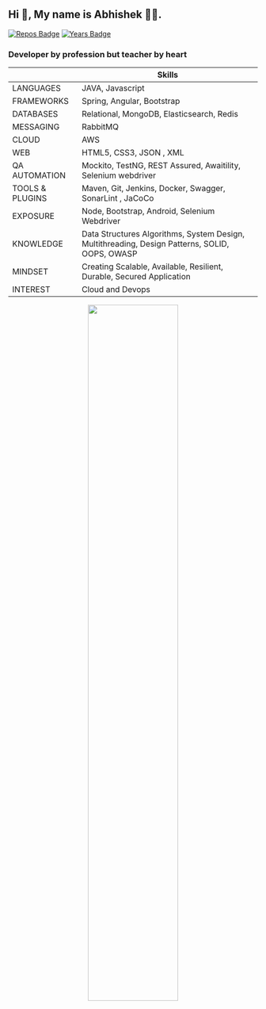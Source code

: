## Hi 👋, My name is Abhishek 🧑‍💻.

[![Repos Badge](https://badges.pufler.dev/repos/abhiSyncd)](https://badges.pufler.dev)  [![Years Badge](https://badges.pufler.dev/years/abhiSyncd)](https://badges.pufler.dev)

### Developer by profession but teacher by heart
<!--
[![abhiSyncd's github stats](https://github-readme-stats.vercel.app/api?username=abhiSyncd&count_private=true&show_icons=true&theme=nightowl)](https://github.com/abhiSyncd/)

 [![Top Langs](https://github-readme-stats.vercel.app/api/top-langs/?username=abhiSyncd&layout=compact)](https://github.com/abhiSyncd/github-readme-stats)
-->

|                                |  Skills                 
| ---                            | ---                         
| LANGUAGES                      |  JAVA, Javascript 
| FRAMEWORKS                     |  Spring, Angular, Bootstrap
| DATABASES                      |  Relational, MongoDB, Elasticsearch, Redis
| MESSAGING                      |  RabbitMQ
| CLOUD                          |  AWS
| WEB                            |  HTML5, CSS3, JSON , XML
| QA AUTOMATION                  |  Mockito, TestNG, REST Assured, Awaitility, Selenium webdriver
| TOOLS & PLUGINS                |  Maven, Git, Jenkins, Docker, Swagger, SonarLint , JaCoCo 
| EXPOSURE                       |  Node, Bootstrap, Android, Selenium Webdriver
| KNOWLEDGE                      |  Data Structures Algorithms, System Design, Multithreading, Design Patterns, SOLID, OOPS, OWASP     
| MINDSET                        |  Creating Scalable, Available, Resilient, Durable, Secured Application
| INTEREST                       |  Cloud and Devops        
    
 
 
<div align="center">
<a href="https://github.com/abhiSyncd"> <img align="center" width=60%
src="https://github-readme-streak-stats.herokuapp.com/?user=abhiSyncd" />
</div>
</div

